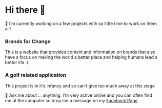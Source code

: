 # Hi there 👋

🔭 I’m currently working on a few projects with so little time to work on them all!

### Brands for Change
This is a website that provides content and information on brands that also have a focus on making the world a better place and helping humans lead a better life :)

### A golf related application
This project is in it's infancy and so can't give too much away at this stage


💬 Ask me about ... anything. I'm very active online and you can often find me at the computer so drop me a message on my [Facebook Page](https://www.facebook.com/richardbiltoncom)

<!--
**richyrb00/richyrb00** is a ✨ _special_ ✨ repository because its `README.md` (this file) appears on your GitHub profile.

Here are some ideas to get you started:

- 🔭 I’m currently working on ...
- 🌱 I’m currently learning ...
- 👯 I’m looking to collaborate on ...
- 🤔 I’m looking for help with ...
- 💬 Ask me about ...
- 📫 How to reach me: ...
- 😄 Pronouns: ...
- ⚡ Fun fact: ...
-->
